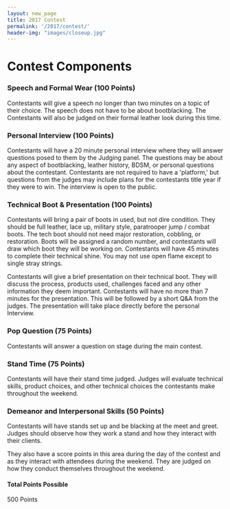 ```yaml
---
layout: new_page
title: 2017 Contest
permalink: '/2017/contest/'
header-img: "images/closeup.jpg"
---
```


# Contest Components

<div class="vspace3"> </div>

### Speech and Formal Wear (100 Points)

Contestants will give a speech no longer than two minutes on a topic of their choice.
The speech does not have to be about bootblacking. The Contestants will also be judged
on their formal leather look during this time.

### Personal Interview (100 Points)

Contestants will have a 20 minute personal interview where they will answer questions
posed to them by the Judging panel. The questions may be about any aspect of
bootblacking, leather history, BDSM, or personal questions about the contestant.
Contestants are not required to have a 'platform,' but questions from the judges
may include plans for the contestants title year if they were to win. The interview is
open to the public.

### Technical Boot & Presentation (100 Points)

Contestants will bring a pair of boots in used, but not dire condition. They should be
full leather, lace up, military style, paratrooper jump / combat boots. The tech boot
should not need major restoration, cobbling, or restoration. Boots will be assigned a
random number, and contestants will draw which boot they will be working on. Contestants
will have 45 minutes to complete their technical shine. You may not use open flame except
to single stray strings.

Contestants will give a brief presentation on their technical boot. They will discuss
the process, products used, challenges faced and any other information they deem important.
Contestants will have no more than 7 minutes for the presentation. This will be followed by
a short Q&A from the judges. The presentation will take place directly before the
personal Interview.

### Pop Question (75 Points)

Contestants will answer a question on stage during the main contest.

### Stand Time (75 Points)

Contestants will have their stand time judged. Judges will evaluate technical skills,
product choices, and other technical choices the contestants make throughout the
weekend.

### Demeanor and Interpersonal Skills (50 Points)

Contestants will have stands set up and be blacking at the meet and greet.
Judges should observe how they work a stand and how they interact with their clients.

They also have a score points in this area during the day of the contest and as
they interact with attendees during the weekend. They are judged on how they
conduct themselves throughout the weekend.

#### Total Points Possible

500 Points
